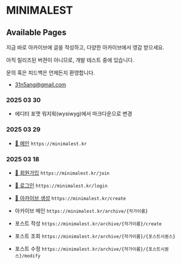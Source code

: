 # MINIMALEST

## Available Pages

지금 바로 아카이브에 글을 작성하고, 다양한 아카이브에서 영감 받으세요.

아직 릴리즈된 버젼이 아니므로, 개발 테스트 중에 있습니다. 

문의 혹은 피드백은 언제든지 환영합니다.
- 31n5ang@gmail.com

### 2025 03 30
- 에디터 포맷 워지윅(wysiwyg)에서 마크다운으로 변경

### 2025 03 29

- [🔗 메인](https://minimalest.kr) `https://minimalest.kr`



### 2025 03 18

- [🔗 회원가입](https://minimalest.kr/join) `https://minimalest.kr/join`

- [🔗 로그인](https://minimalest.kr/login) `https://minimalest.kr/login`

- [🔗 아카이브 생성](https://minimalest.kr/create) `https://minimalest.kr/create`

- 아카이브 메인 `https://minimalest.kr/archive/{작가이름}`

- 포스트 작성 `https://minimalest.kr/archive/{작가이름}/create`

- 포스트 조회 `https://minimalest.kr/archive/{작가이름}/{포스트시퀀스}`

- 포스트 수정 `https://minimalest.kr/archive/{작가이름}/{포스트시퀀스}/modify`
